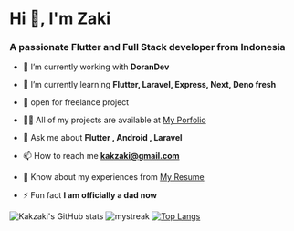 <h1>Hi 👋, I'm Zaki</h1>
<h3>A passionate Flutter and Full Stack developer from Indonesia</h3>


- 🔭 I’m currently working with **DoranDev**

- 🌱 I’m currently learning **Flutter, Laravel, Express, Next, Deno fresh**

- 👯 open for freelance project

- 👨‍💻 All of my projects are available at [My Porfolio](https://kakzaki.dev/)

- 💬 Ask me about **Flutter , Android , Laravel**

- 📫 How to reach me **kakzaki@gmail.com**

- 📄 Know about my experiences from [My Resume](https://kakzaki.dev/)

- ⚡ Fun fact **I am officially a dad now**

![Kakzaki's GitHub stats](https://github-readme-stats.vercel.app/api?username=kakzaki&count_private=true)
<img src="https://github-readme-streak-stats.herokuapp.com/?user=kakzaki" alt="mystreak"/>
[![Top Langs](https://github-readme-stats.vercel.app/api/top-langs/?username=kakzaki&layout=compact&count_private=true)](https://github.com/kakzaki/github-readme-stats)


